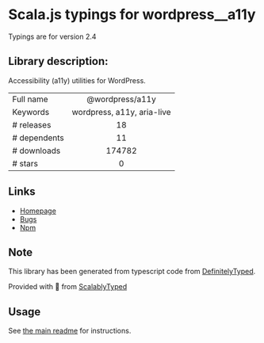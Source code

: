 
# Scala.js typings for wordpress__a11y

Typings are for version 2.4

## Library description:
Accessibility (a11y) utilities for WordPress.

|                    |                 |
| ------------------ | :-------------: |
| Full name          | @wordpress/a11y |
| Keywords           | wordpress, a11y, aria-live |
| # releases         | 18 |
| # dependents       | 11 |
| # downloads        | 174782 |
| # stars            | 0 |

## Links
- [Homepage](https://github.com/WordPress/gutenberg/tree/master/packages/a11y/README.md)
- [Bugs](https://github.com/WordPress/gutenberg/issues)
- [Npm](https://www.npmjs.com/package/%40wordpress%2Fa11y)
    


## Note
This library has been generated from typescript code from [DefinitelyTyped](https://definitelytyped.org).

Provided with :purple_heart: from [ScalablyTyped](https://github.com/oyvindberg/ScalablyTyped)

## Usage
See [the main readme](../../readme.md) for instructions.



